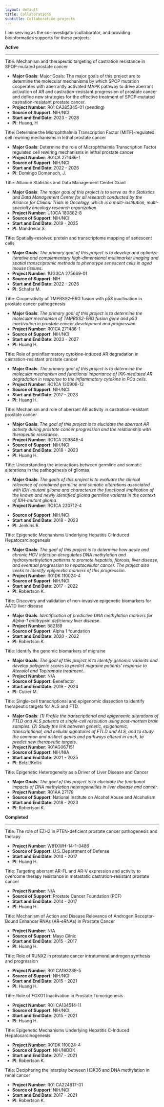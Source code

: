 ```yaml
---
layout: default
title: Collaborations
subtitle: Collaborative projects
---
```


I am serving as the co-investigator/collaborator, and providing bioinformatics supports for these projects:

**Active**

---

Title: Mechanism and therapeutic targeting of castration resistance in SPOP-mutated prostate cancer
+ **Major Goals**: Major Goals: The major goals of this project are to determine the molecular mechanisms by which SPOP mutation cooperates with aberrantly activated MAPK pathway to drive aberrant activation of AR and castration-resistant progression of prostate cancer and define new strategies for the effective treatment of SPOP-mutated castration-resistant prostate cancer.
+ **Project Number**: R01 CA285345-01 (pending)
+ **Source of Support**: NIH/NCI
+ **Start and End Date**: 2023 \- 2028
+ **PI**: Huang, H

Title: Determine the Microphthalmia Transcription Factor (MITF)-regulated cell rewiring mechanisms in lethal prostate cancer
+ **Major Goals**: Determine the role of Microphthalmia Transcription Factor regulated cell rewiring mechanisms in lethal prostate cancer
+ **Project Number**: R01CA 271486-1
+ **Source of Support**: NIH/NCI
+ **Start and End Date**: 2022 \- 2026
+ **PI**: Domingo Domenech, J.

Title: Alliance Statistics and Data Management Center Grant
+ **Major Goals**: *The major goal of this project is to serve as the Statistics and Data Management Center for all research conducted by the Alliance for Clinical Trials in Oncology, which is a multi-institution, multi-specialty oncology research organization*.
+ **Project Number**: U10CA 180882-8
+ **Source of Support**: NIH/NCI
+ **Start and End Date**: 2019 \- 2025
+ **PI**: Mandrekar S.

Title: Spatially-resolved protein and transcriptome mapping of senescent cells
+ **Major Goals**: *The primary goal of this project is to develop and optimize iterative and complementary high-dimensional multimarker imaging and spatial transcriptomic methods to phenotype senescent cells in aged mouse tissues*.
+ **Project Number**: 1UG3CA 275669-01
+ **Source of Support**: NIH
+ **Start and End Date**: 2022 \- 2026
+ **PI**: Schafer M.

Title: Cooperativity of TMPRSS2-ERG fusion with p53 inactivation in prostate cancer pathogenesis
+ **Major Goals**: *The primary goal of this project is to determine the molecular mechanism of TMPRSS2-ERG fusion gene and p53 inactivation in prostate cancer development and progression*.
+ **Project Number**: R01CA 271486-1
+ **Source of Support**: NIH/NCI
+ **Start and End Date**: 2023 \- 2027
+ **PI**: Huang H.

Title: Role of proinflammatory cytokine-induced AR degradation in castration-resistant prostate cancer
+ **Major Goals**: *The primary goal of this project is to determine the molecular mechanism and functional importance of IKK-mediated AR degradation in response to the inflammatory cytokine in PCa cells*.
+ **Project Number**: RO1CA 130908-12
+ **Source of Support**: NIH/NCI
+ **Start and End Date**: 2017 \- 2023
+ **PI**: Huang H.

Title: Mechanism and role of aberrant AR activity in castration-resistant prostate cancer
+ **Major Goals**: *The goal of this project is to elucidate the aberrant AR activity during prostate cancer progression and the relationship with therapeutic resistance*.
+ **Project Number**: RO1CA 203849-4
+ **Source of Support**: NIH/NCI
+ **Start and End Date**: 2018 \- 2023
+ **PI**: Huang H.


Title: Understanding the interactions between germline and somatic alterations in the pathogenesis of gliomas
+ **Major Goals**: *The goals of this project is to evaluate the clinical relevance of combined germline and somatic alterations associated with IDH-mutant glioma and characterize the functional implication of the known and newly identified glioma germline variants in the context of IDH-mutant glioma*.
+ **Project Number**: RO1CA 230712-4
- **Source of Support**: NIH/NCI
- **Start and End Date**: 2018 \- 2023
- **PI**: Jenkins R.

Title: Epigenetic Mechanisms Underlying Hepatitis C-Induced Hepatocarcinogenesis
- **Major Goals**: *The goal of this project is to determine how acute and chronic HCV infection deregulates DNA methylation and hydroxymethylation patterns to promote hepatitis, fibrosis, liver disease, and eventual progression to hepatocellular cancer. The project also seeks to identify epigenetic markers of this progression*.
- **Project Number**: R01DK 110024-4
- **Source of Support**: NIH/NCI
- **Start and End Date**: 2017 \- 2022
- **PI**: Robertson K.

Title: Discovery and validation of non-invasive epigenetic biomarkers for AATD liver disease
- **Major Goals**: *Identification of predictive DNA methylation markers for Alpha-1 antitrypsin deficiency liver disease*.
- **Project Number**: 682189
- **Source of Support**: Alpha 1 foundation
- **Start and End Date**: 2020 \- 2022
- **PI**: Robertson K.


Title: Identify the genomic biomarkers of migraine
- **Major Goals**: *The goal of this project is to identify genomic variants and develop polygenic scores to predict migraine patients’ response to Atenolol and Topiramate treatment*.
- **Project Number**: N/A
- **Source of Support**: Benefactor
- **Start and End Date**: 2019 \- 2024
- **PI**: Cutrer M.


Title: Single-cell transcriptional and epigenomic dissection to identify therapeutic targets for ALS and FTD. 
- **Major Goals**: *(1) Profile the transcriptional and epigenomic alterations of FTLD and ALS patients at single-cell resolution using post-mortem brain samples. (2) Study the link between genetic, epigenomic, transcriptional, and cellular signatures of FTLD and ALS, and to study the common and distinct genes and pathways altered in each, to predict new therapeutic targets*.
- **Project Number**: R01AG067151
- **Source of Support**: NIH/NIA
- **Start and End Date**: 2021 \- 2025
- **PI**: Belzil/Kellis

Title: Epigenetic Heterogeneity as a Driver of Liver Disease and Cancer
- **Major Goals**: *The goal of this project is to elucidate the functional impacts of DNA methylation heterogeneities in liver disease and cancer*. 
- **Project Number**: R01AA 27179
- **Source of Support**: National Institute on Alcohol Abuse and Alcoholism
- **Start and End Date**: 2018 \- 2023
- **PI**: Robertson K.

**Completed**

---

Title: The role of EZH2 in PTEN-deficient prostate cancer pathogenesis and therapy
- **Project Number**: W81XWH-14-1-0486 
- **Source of Support**: U.S. Department of Defense
- **Start and End Date**: 2014 \- 2017
- **PI**: Huang H.

Title: Targeting aberrant AR-FL and AR-V expression and activity to overcome therapy resistance in metastatic castration-resistant prostate cancer
- **Project Number**: N/A
- **Source of Support**: Prostate Cancer Foundation (PCF)
- **Start and End Date**: 2014 \- 2017
- **PI**: Huang H.

Title: Mechanism of Action and Disease Relevance of Androgen Receptor-Bound Enhancer RNAs (AR-eRNAs) in Prostate Cancer
- **Project Number**: N/A
- **Source of Support**: Mayo Cilnic
- **Start and End Date**: 2015 \- 2017
- **PI**: Huang H.

Title: Role of RUNX2 in prostate cancer intratumoral androgen synthesis and progression
- **Project Number**: R01 CA193239-5 
- **Source of Support**: NIH/NCI
- **Start and End Date**: 2015 \- 2021
- **PI**: Huang H.

Title: Role of FOXO1 Inactivation in Prostate Tumorigenesis
- **Project Number**: R01 CA134514-11
- **Source of Support**: NIH/NCI
- **Start and End Date**: 2015 \- 2021
- **PI**: Huang H.

Title: Epigenetic Mechanisms Underlying Hepatitis C-Induced Hepatocarcinogenesis
- **Project Number**: R01DK 110024-4
- **Source of Support**: NIH/NIDDK
- **Start and End Date**: 2017 \- 2021
- **PI**: Robertson K.

Title: Deciphering the interplay between H3K36 and DNA methylation in renal cancer
- **Project Number**: R01 CA224917-01
- **Source of Support**: NIH/NCI
- **Start and End Date**: 2017 \- 2021
- **PI**: Robertson K.

